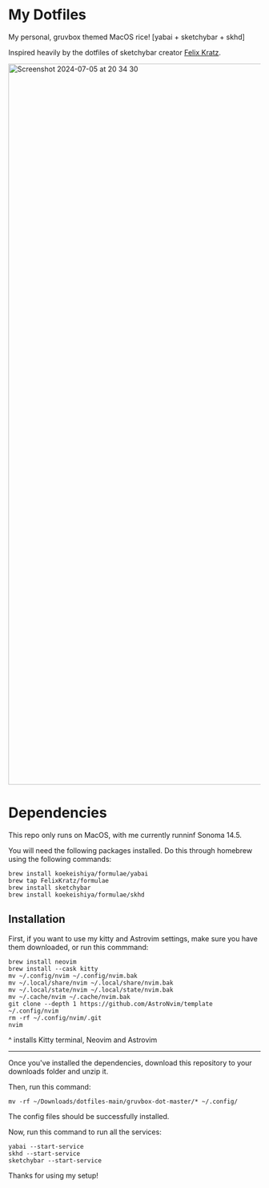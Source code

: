 # My Dotfiles 

My personal, gruvbox themed MacOS rice! [yabai + sketchybar + skhd]

Inspired heavily by the dotfiles of sketchybar creator [Felix Kratz](https://github.com/FelixKratz).

<img width="1440" alt="Screenshot 2024-07-05 at 20 34 30" src="https://github.com/EbrietanPhasmid/dotfiles/assets/172548450/1909891b-1fc9-4ed6-aba3-69a451a5944a">


# Dependencies

This repo only runs on MacOS, with me currently runninf Sonoma 14.5.

You will need the following packages installed. Do this through homebrew using the following commands:

```
brew install koekeishiya/formulae/yabai
brew tap FelixKratz/formulae
brew install sketchybar
brew install koekeishiya/formulae/skhd
```

## Installation

First, if you want to use my kitty and Astrovim settings, make sure you have them downloaded, or run this commmand:

```
brew install neovim
brew install --cask kitty 
mv ~/.config/nvim ~/.config/nvim.bak
mv ~/.local/share/nvim ~/.local/share/nvim.bak
mv ~/.local/state/nvim ~/.local/state/nvim.bak
mv ~/.cache/nvim ~/.cache/nvim.bak
git clone --depth 1 https://github.com/AstroNvim/template ~/.config/nvim
rm -rf ~/.config/nvim/.git
nvim
```

^ installs Kitty terminal, Neovim and Astrovim

--- 

Once you've installed the dependencies, download this repository to your downloads folder and unzip it.

Then, run this command:

```
mv -rf ~/Downloads/dotfiles-main/gruvbox-dot-master/* ~/.config/
```

The config files should be successfully installed.

Now, run this command to run all the services:

```
yabai --start-service
skhd --start-service
sketchybar --start-service
```

Thanks for using my setup!
